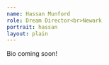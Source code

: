 ```yaml
---
name: Hassan Munford
role: Dream Director<br>Newark
portrait: hassan
layout: plain
---
```


Bio coming soon!